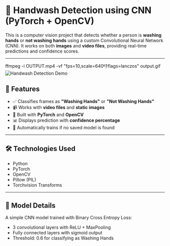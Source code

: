 # 🧼 Handwash Detection using CNN (PyTorch + OpenCV)

This is a computer vision project that detects whether a person is **washing hands** or **not washing hands** using a custom Convolutional Neural Network (CNN). It works on both **images** and **video files**, providing real-time predictions and confidence scores.

---
ffmpeg -i OUTPUT.mp4 -vf "fps=10,scale=640:-1:flags=lanczos" output.gif
![Handwash Detection Demo](./media/demo.gif)


## 📌 Features

- ✅ Classifies frames as **"Washing Hands"** or **"Not Washing Hands"**
- 📹 Works with **video files** and **static images**
- 🧠 Built with **PyTorch** and **OpenCV**
- 📊 Displays prediction with **confidence percentage**
- 💾 Automatically trains if no saved model is found

---

## 🛠️ Technologies Used

- Python  
- PyTorch  
- OpenCV  
- Pillow (PIL)  
- Torchvision Transforms  

---

## 🎯 Model Details
A simple CNN model trained with Binary Cross Entropy Loss:
- 3 convolutional layers with ReLU + MaxPooling
- Fully connected layers with sigmoid output
- Threshold: 0.6 for classifying as Washing Hands
